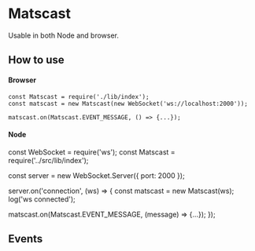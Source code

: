# Matscast

Usable in both Node and browser.


## How to use

#### Browser
```
const Matscast = require('./lib/index');
const matscast = new Matscast(new WebSocket('ws://localhost:2000'));

matscast.on(Matscast.EVENT_MESSAGE, () => {...});
```

#### Node
const WebSocket = require('ws');
const Matscast = require('../src/lib/index');

const server = new WebSocket.Server({
  port: 2000
});

server.on('connection', (ws) => {
  const matscast = new Matscast(ws);
  log('ws connected');

  matscast.on(Matscast.EVENT_MESSAGE, (message) => {...});
});


## Events
